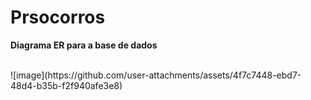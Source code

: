# Prsocorros

<p><strong>Diagrama ER para a base de dados</strong></p><br>
![image](https://github.com/user-attachments/assets/4f7c7448-ebd7-48d4-b35b-f2f940afe3e8)
